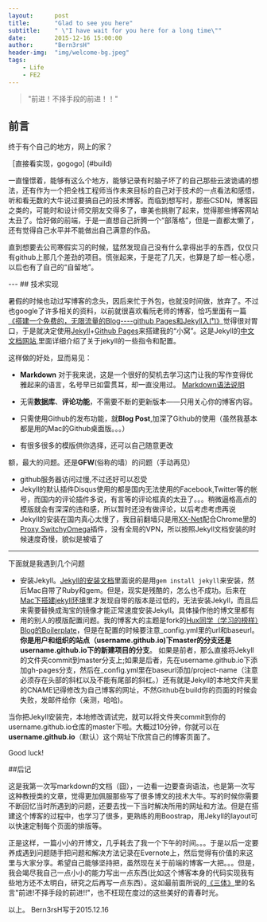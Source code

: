 ```yaml
---
layout:      post
title:       "Glad to see you here"
subtitle:    " \"I have wait for you here for a long time\""
date:        2015-12-16 15:00:00
author:      "Bern3rsH"
header-img:  "img/welcome-bg.jpeg"
tags:
    - Life 
    - FE2
---
```





> "前进！不择手段的前进！！"

## 前言

终于有个自己的地方，网上的家？

［直接看实现，gogogo] (#build)

一直憧憬着，能够有这么个地方，能够记录有时脑子坏了的自己那些云波诡谲的想法，还有作为一个把全栈工程师当作未来目标的自己对于技术的一点看法和感悟，听和看无数的大牛说过要搞自己的技术博客。而临到想写时，那些CSDN，博客园之类的，可能时和设计师交朋友交得多了，审美也挑剔了起来，觉得那些博客网站太丑了。恰好做的前端，于是一直想自己折腾一个“部落格”，但是一直都太懒了，还有觉得自己水平并不能做出自己满意的作品。

直到想要去公司寒假实习的时候，猛然发现自己没有什么拿得出手的东西，仅仅只有github上那几个差劲的项目。慌张起来，于是花了几天，也算是了却一桩心愿，以后也有了自己的“自留地”。

<p id = "build"></p>
---
## 技术实现

暑假的时候也动过写博客的念头，因后来忙于外包，也就没时间做，放弃了。不过也google了许多相关的资料，以前就很喜欢看阮老师的博客，恰巧里面有一篇[《搭建一个免费的，无限流量的Blog----github Pages和Jekyll入门》](http://www.ruanyifeng.com/blog/2012/08/blogging_with_jekyll.html)觉得很对胃口，于是就决定使用[Jekyll](http://jekyllrb.com/)+[Github Pages](https://pages.github.com/)来搭建我的“小窝”。这是Jekyll的[中文文档网站](http://jekyllcn.com/),里面详细介绍了关于jekyll的一些指令和配置。

这样做的好处，显而易见：

* **Markdown** 对于我来说，这是一个很好的契机去学习这门让我的写作变得优雅起来的语言，名号早已如雷贯耳，却一直没用过。
[Markdown语法说明](http://wowubuntu.com/markdown/)

* 无需**数据库**、**评论功能**，不需要不断的更新版本——只用关心你的博客内容。
* 只需使用Github的发布功能，就**Blog Post**,加深了Github的使用（虽然我基本都是用的Mac的Github桌面版。。。）
* 有很多很多的模版供你选择，还可以自己随意更改

额，最大的问题。还是**GFW**(俗称的墙）的问题（手动再见）

* github服务器访问过慢,不过还好可以忍受
* Jekyll的默认插件Disqus使用的都是国内无法使用的Facebook,Twitter等的帐号，而国内的评论插件多说，有言等的评论框真的太丑了。。。稍微逼格高点的模版就会有深深的违和感，所以暂时还没有做评论，以后考虑考虑再说
* Jekyll的安装在国内真心太慢了，我目前翻墙只是用[XX-Net](https://github.com/XX-net/XX-Net)配合Chrome里的[Proxy SwitchyOmega](https://chrome.google.com/webstore/detail/proxy-switchyomega/padekgcemlokbadohgkifijomclgjgif?utm_source=chrome-ntp-icon)插件，没有全局的VPN，所以按照Jekyll文档安装的时候速度奇慢，貌似是被墙了

---

下面就是我遇到几个问题

* 安装Jekyll。[Jekyll的安装文档](http://jekyll.bootcss.com/docs/installation/)里面说的是用`gem install jekyll`来安装，然后Mac自带了Ruby和gem。但是，现实是残酷的，怎么也不成功。后来在[Mac下搭建jekyll环境](http://www.cnblogs.com/kaiye/archive/2013/04/24/3039345.html)里才发现自带的版本是过低的，无法安装Jekyll，而且后来需要替换成淘宝的镜像才能正常速度安装Jekyll。具体操作他的博文里都有
* 用的别人的模版配置问题。我的博客大的主题是fork的[Hux同学（学习的榜样）Blog的Boilerplate](https://github.com/Huxpro/huxblog-boilerplate)，但是在配置的时候要注意\_config.yml里的url和baseurl。**你是用户和组织的站点（username.github.io)下master的分支还是username.github.io下的新建项目的分支**。 如果是前者，那么直接将Jekyll的文件夹commit到master分支上;如果是后者，先在username.github.io下添加gh-pages分支，然后在\_config.yml里在baseurl添加/project-name（注意必须存在头部的斜杠以及不能有尾部的斜杠。）还有就是Jekyll的本地文件夹里的CNAME记得修改为自己博客的网址，不然Github在build你的页面的时候会失败，发邮件给你（亲测，哈哈)。

当你把Jekyll安装完，本地修改调试完，就可以将文件夹commit到你的username.github.io仓库的master下啦。大概过10分钟，你就可以在**username.github.io**（默认）这个网址下欣赏自己的博客页面了。

Good luck!

##后记

这是我第一次写markdown的文档（囧），一边看一边要查询语法，也是第一次写这种教授类的文章，觉得更加佩服那些写了很多博文的技术大牛。写的时候你需要不断回忆当时所遇到的问题，还要去找一下当时解决所用的网址和方法。但是在搭建这个博客的过程中，也学习了很多，更熟练的用Boostrap，用Jekyll的layout可以快速定制每个页面的排版等。

正是这样，一篇小小的开博文，几乎耗去了我一个下午的时间。。。于是以后一定要养成遇到问题随手把问题和解决方法记录在Evernote上，然后觉得有价值的来这里与大家分享。希望自己能够坚持把，虽然现在关于前端的博客一大把。。。但是，我会竭尽我自己一点小小的能力写出一点东西(比如这个博客本身的代码实现我有些地方还不太明白，研究之后再写一点东西）。这如最前面所说的[《三体》](http://book.douban.com/subject/2567698/)里的名言"前进!不择手段的前进!!"，也不枉现在度过的这些美好的青春时光。


以上。
                                                 Bern3rsH写于2015.12.16










 
